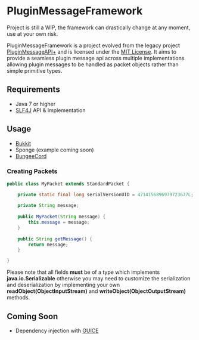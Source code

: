 # PluginMessageFramework

Project is still a WIP, the framework can drastically change at any moment, use at your own risk.

PluginMessageFramework is a project evolved from the legacy project [PluginMessageAPI+](https://github.com/iKeirNez/PluginMessageAPI-Plus-LEGACY) and is licensed under the [MIT License](https://tldrlegal.com/license/mit-license).
It aims to provide a seamless plugin message api across multiple implementations allowing plugin messages to be handled as packet objects rather than simple primitive types.

## Requirements

* Java 7 or higher
* [SLF4J](http://www.slf4j.org/) API & Implementation

## Usage

* [Bukkit](pmf-bukkit/README.md)
* Sponge (example coming soon)
* [BungeeCord](pmf-bungeecord/README.md)

### Creating Packets

```java
public class MyPacket extends StandardPacket {

    private static final long serialVersionUID = 4714156896979723677L;
    
    private String message;
    
    public MyPacket(String message) {
        this.message = message;
    }
    
    public String getMessage() {
        return message;
    }

}
```

Please note that all fields **must** be of a type which implements **java.io.Serializable** otherwise you may need to customize the serialization and deserialization by implementing your own **readObject(ObjectInputStream)** and **writeObject(ObjectOutputStream)** methods.

## Coming Soon

* Dependency injection with [GUICE](https://github.com/google/guice)